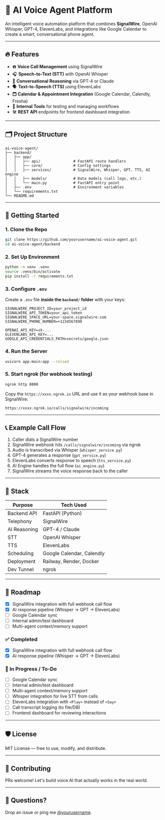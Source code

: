 # 🧠 AI Voice Agent Platform

An intelligent voice automation platform that combines **SignalWire**, OpenAI Whisper, GPT-4, ElevenLabs, and integrations like Google Calendar to create a smart, conversational phone agent.

---

## 🔥 Features

- ☎️ **Voice Call Management** using SignalWire
- 🎧 **Speech-to-Text (STT)** with OpenAI Whisper
- 🧠 **Conversational Reasoning** via GPT-4 or Claude
- 🗣️ **Text-to-Speech (TTS)** using ElevenLabs
- 🗖️ **Calendar & Appointment Integration** (Google Calendar, Calendly, Fresha)
- 🧪 **Internal Tools** for testing and managing workflows
- 🛠️ **REST API** endpoints for frontend dashboard integration

---

## 🗂️ Project Structure

```
ai-voice-agent/
├── backend/
│   ├── app/
│   │   ├── api/               # FastAPI route handlers
│   │   ├── core/              # Config settings
│   │   ├── services/          # SignalWire, Whisper, GPT, TTS, AI engine
│   │   ├── models/            # Data models (call logs, etc.)
│   │   └── main.py            # FastAPI entry point
│   ├── .env                   # Environment variables
│   └── requirements.txt
└── README.md
```

---

## 🚀 Getting Started

### 1. Clone the Repo

```bash
git clone https://github.com/yourusername/ai-voice-agent.git
cd ai-voice-agent/backend
```

### 2. Set Up Environment

```bash
python -m venv .venv
source .venv/bin/activate
pip install -r requirements.txt
```

### 3. Configure `.env`

Create a `.env` file **inside the `backend/` folder** with your keys:

```env
SIGNALWIRE_PROJECT_ID=your_project_id
SIGNALWIRE_API_TOKEN=your_api_token
SIGNALWIRE_SPACE_URL=your-space.signalwire.com
SIGNALWIRE_PHONE_NUMBER=+1234567890

OPENAI_API_KEY=sk-...
ELEVENLABS_API_KEY=...
GOOGLE_API_CREDENTIALS_PATH=secrets/google.json
```

### 4. Run the Server

```bash
uvicorn app.main:app --reload
```

### 5. Start ngrok (for webhook testing)

```bash
ngrok http 8000
```

Copy the `https://xxxx.ngrok.io` URL and use it as your webhook base in SignalWire:

```
https://xxxx.ngrok.io/calls/signalwire/incoming
```

---

## 📞 Example Call Flow

1. Caller dials a SignalWire number
2. SignalWire webhook hits `/calls/signalwire/incoming` via ngrok
3. Audio is transcribed via Whisper (`whisper_service.py`)
4. GPT-4 generates a response (`gpt_service.py`)
5. ElevenLabs converts response to speech (`tts_service.py`)
6. AI Engine handles the full flow (`ai_engine.py`)
7. SignalWire streams the voice response back to the caller

---

## 🧹 Stack

| Purpose      | Tech Used                 |
| ------------ | ------------------------- |
| Backend API  | FastAPI (Python)          |
| Telephony    | SignalWire                |
| AI Reasoning | GPT-4 / Claude            |
| STT          | OpenAI Whisper            |
| TTS          | ElevenLabs                |
| Scheduling   | Google Calendar, Calendly |
| Deployment   | Railway, Render, Docker   |
| Dev Tunnel   | ngrok                     |

---

## 📌 Roadmap

- [x] SignalWire integration with full webhook call flow
- [x] AI response pipeline (Whisper → GPT → ElevenLabs)
- [ ] Google Calendar sync
- [ ] Internal admin/test dashboard
- [ ] Multi-agent context/memory support

### ✅ Completed

- [x] SignalWire integration with full webhook call flow
- [x] AI response pipeline (Whisper → GPT → ElevenLabs)

### 🔧 In Progress / To-Do

- [ ] Google Calendar sync
- [ ] Internal admin/test dashboard
- [ ] Multi-agent context/memory support
- [ ] Whisper integration for live STT from calls
- [ ] ElevenLabs integration with `<Play>` instead of `<Say>`
- [ ] Call transcript logging (to file/DB)
- [ ] Frontend dashboard for reviewing interactions

---

## 🛡️ License

MIT License — free to use, modify, and distribute.

---

## 👋 Contributing

PRs welcome! Let's build voice AI that actually works in the real world.

---

## 💬 Questions?

Drop an issue or ping me [@yourusername](https://github.com/yourusername).
